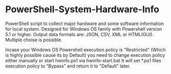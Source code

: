# PowerShell-System-Hardware-Info
PowerShell script to collect major hardware and some software information for local system. 
Designed for Windows OS family with Powershell version 5.1 or higher.
Output data formats are: JSON, CSV, XML or HTML(GUI). Multiple choise is possible.

Incase your Windows OS Powershell execution policy is "Restricted" (Which is highly possible cause its by Default) 
you need to change execution policy either manually or start hwinfo.ps1 via hwinfo-start.bat 
It will set *.ps1 files execution policy to "Bypass" and return it to "Default" later.
